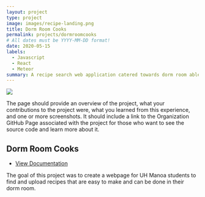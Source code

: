 ```yaml
---
layout: project
type: project
image: images/recipe-landing.png
title: Dorm Room Cooks
permalink: projects/dormroomcooks
# All dates must be YYYY-MM-DD format!
date: 2020-05-15
labels:
  - Javascript
  - React
  - Meteor
summary: A recipe search web application catered towards dorm room able meals.
---
```


<img class="ui large image" src="../images/all-recipes.png">

The page should provide an overview of the project, what your contributions to the project were, what you learned from this experience, and one or more screenshots. It should include a link to the Organization GitHub Page associated with the project for those who want to see the source code and learn more about it.

## Dorm Room Cooks
- [View Documentation](https://dorm-room-cook.github.io/)

The goal of this project was to create a webpage for UH Manoa students to find and upload recipes that are easy to make and can be done in their dorm room.
